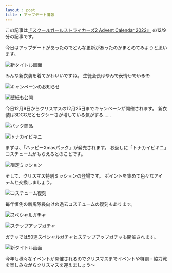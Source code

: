 ```yaml
---
layout : post
title : アップデート情報
---
```


この記事は[『スクールガールストライカーズ2 Advent Calendar 2022』](https://adventar.org/calendars/8200) の12/9分の記事です。

今日はアップデートがあったのでどんな更新があったのかまとめてみようと思います。

![新タイトル画面](/SchoolGirlStrikersAdventCalendar2022/20221209_1.PNG)

みんな新衣装を着てかわいいですね。
~~生徒会長はなんて表情しているの~~

![キャンペーンのお知らせ](/SchoolGirlStrikersAdventCalendar2022/20221209_2.PNG)

![壁紙も公開](/SchoolGirlStrikersAdventCalendar2022/20221209_3.PNG)

今日12月9日からクリスマスの12月25日までキャンペーンが開催されます。
新衣装は3DCGだとセクシーさが増している気がする……

![パック商品](/SchoolGirlStrikersAdventCalendar2022/20221209_4.PNG)

![トナカイビキニ](/SchoolGirlStrikersAdventCalendar2022/20221209_5.PNG)

まずは、「ハッピーXmasパック」が発売されます。
お返しに「トナカイビキニ」コスチュームがもらえるとのことです。

![限定ミッション](/SchoolGirlStrikersAdventCalendar2022/20221209_6.PNG)

そして、クリスマス特別ミッションの登場です。
ポイントを集めて色々なアイテムと交換しましょう。

![コスチューム復刻](/SchoolGirlStrikersAdventCalendar2022/20221209_7.PNG)

毎年恒例の新規隊長向けの過去コスチュームの復刻もあります。

![スペシャルガチャ](/SchoolGirlStrikersAdventCalendar2022/20221209_8.PNG)

![ステップアップガチャ](/SchoolGirlStrikersAdventCalendar2022/20221209_9.PNG)

ガチャでは50連スペシャルガチャとステップアップガチャも開催されます。

![新タイトル画面](/SchoolGirlStrikersAdventCalendar2022/20221209_10.PNG)

今年も様々なイベントが開催されるのでクリスマスまでイベントや特訓・協力戦を楽しみながらクリスマスを迎えましょう～
